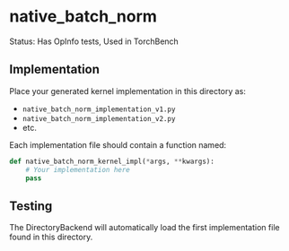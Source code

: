 # native_batch_norm

Status: Has OpInfo tests, Used in TorchBench

## Implementation

Place your generated kernel implementation in this directory as:
- `native_batch_norm_implementation_v1.py`
- `native_batch_norm_implementation_v2.py`
- etc.

Each implementation file should contain a function named:
```python
def native_batch_norm_kernel_impl(*args, **kwargs):
    # Your implementation here
    pass
```

## Testing

The DirectoryBackend will automatically load the first implementation file found in this directory.
